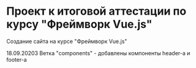 # Проект к итоговой аттестации по курсу "Фреймворк Vue.js"

Создание сайта на курсе "Фреймворк Vue.js"

18.09.20203
Ветка "components" - добавлены компоненты header-а и footer-а
